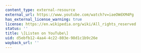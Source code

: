 ```yaml
---
content_type: external-resource
external_url: https://www.youtube.com/watch?v=iaeOWdXM4Pg
has_external_license_warning: true
license: https://en.wikipedia.org/wiki/All_rights_reserved
status: ''
title: \[Listen on YouTube\]
uid: d5ebfb12-4aa4-4c22-803e-98d1c1b9c26e
wayback_url: ''
---
```

